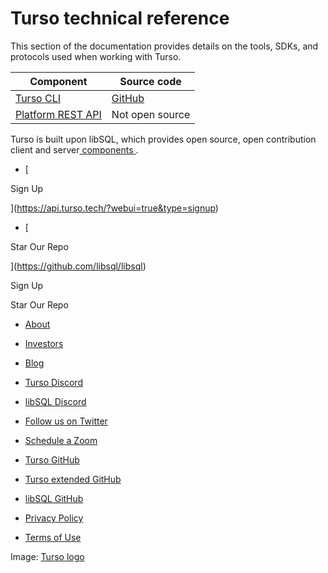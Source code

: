 # Turso technical reference

This section of the documentation provides details on the tools, SDKs, and
protocols used when working with Turso.

| Component | Source code |
|---|---|
| [ Turso CLI ](https://docs.turso.tech/reference/turso-cli) | [ GitHub ](https://github.com/tursodatabase/turso-cli/) |
| [ Platform REST API ](https://docs.turso.tech/reference/platform-rest-api) | Not open source |


Turso is built upon libSQL, which provides open source, open contribution client
and server[ components ](https://docs.turso.tech/libsql/).

- [ 

Sign Up




 ](https://api.turso.tech/?webui=true&type=signup)
- [ 

Star Our Repo






 ](https://github.com/libsql/libsql)


Sign Up

Star Our Repo

- [ About ](https://turso.tech/about-us)
- [ Investors ](https://turso.tech/investors)
- [ Blog ](https://blog.turso.tech)


- [ Turso Discord ](https://discord.com/invite/4B5D7hYwub)
- [ libSQL Discord ](https://discord.gg/VzbXemj6Rg)
- [ Follow us on Twitter ](https://twitter.com/tursodatabase)
- [ Schedule a Zoom ](https://calendly.com/d/gt7-bfd-83n/meet-with-chiselstrike)


- [ Turso GitHub ](https://github.com/tursodatabase/)
- [ Turso extended GitHub ](https://github.com/turso-extended/)
- [ libSQL GitHub ](http://github.com/tursodatabase/libsql)


- [ Privacy Policy ](https://turso.tech/privacy-policy)
- [ Terms of Use ](https://turso.tech/terms-of-use)


Image: [ Turso logo ](https://docs.turso.tech/img/turso.svg)